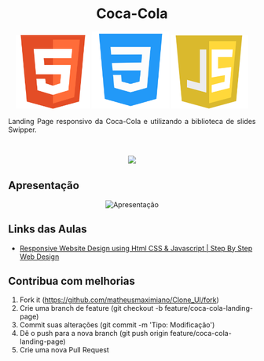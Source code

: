 <h1 align="center">Coca-Cola</h1>
<p align="center">
  <img src="../../.github/html-logo.png" height="150" width="150" alt="Icon" />
  <img src="../../.github/css-logo.png" height="158" width="158" alt="Icon" />
  <img src="../../.github/js-logo.png" height="150" width="156" alt="Icon" />
</p>
<p align="justify">
  Landing Page responsivo da Coca-Cola e utilizando a biblioteca de slides Swipper.
</p>
<br />
<div align="center">
  <p align="center">
    <a aria-label="Matheus" href="https://github.com/matheusmaximianomv">
      <img src="https://img.shields.io/badge/matheusmaximianomv-@-informational?logo=github"></img>
    </a>
  </p>
</div>

## Apresentação
<p align="center">
  <img src="./assets/coca_cola_landing_page.gif" alt="Apresentação" />
</p>

## Links das Aulas
* <a aria-label="Matheus" href="https://youtu.be/j0wCewl87ec">Responsive Website Design using Html CSS & Javascript | Step By Step Web Design
</a>

## Contribua com melhorias

1. Fork it (https://github.com/matheusmaximiano/Clone_UI/fork)
2. Crie uma branch de feature (git checkout -b feature/coca-cola-landing-page)
3. Commit suas alterações (git commit -m 'Tipo: Modificação')
4. Dê o push para a nova branch (git push origin feature/coca-cola-landing-page)
5. Crie uma nova Pull Request